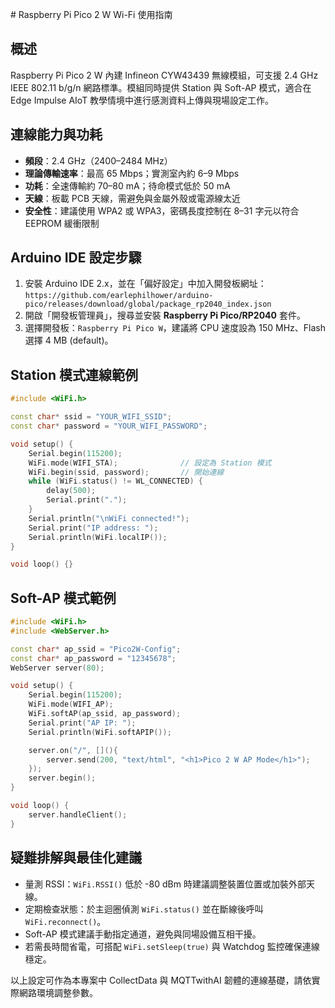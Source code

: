 ﻿﻿# Raspberry Pi Pico 2 W Wi-Fi 使用指南

## 概述
Raspberry Pi Pico 2 W 內建 Infineon CYW43439 無線模組，可支援 2.4 GHz IEEE 802.11 b/g/n 網路標準。模組同時提供 Station 與 Soft-AP 模式，適合在 Edge Impulse AIoT 教學情境中進行感測資料上傳與現場設定工作。

## 連線能力與功耗
- **頻段**：2.4 GHz（2400–2484 MHz）
- **理論傳輸速率**：最高 65 Mbps；實測室內約 6–9 Mbps
- **功耗**：全速傳輸約 70–80 mA；待命模式低於 50 mA
- **天線**：板載 PCB 天線，需避免與金屬外殼或電源線太近
- **安全性**：建議使用 WPA2 或 WPA3，密碼長度控制在 8–31 字元以符合 EEPROM 緩衝限制

## Arduino IDE 設定步驟
1. 安裝 Arduino IDE 2.x，並在「偏好設定」中加入開發板網址：`https://github.com/earlephilhower/arduino-pico/releases/download/global/package_rp2040_index.json`
2. 開啟「開發板管理員」，搜尋並安裝 **Raspberry Pi Pico/RP2040** 套件。
3. 選擇開發板：`Raspberry Pi Pico W`，建議將 CPU 速度設為 150 MHz、Flash 選擇 4 MB (default)。

## Station 模式連線範例
```cpp
#include <WiFi.h>

const char* ssid = "YOUR_WIFI_SSID";
const char* password = "YOUR_WIFI_PASSWORD";

void setup() {
    Serial.begin(115200);
    WiFi.mode(WIFI_STA);              // 設定為 Station 模式
    WiFi.begin(ssid, password);       // 開始連線
    while (WiFi.status() != WL_CONNECTED) {
        delay(500);
        Serial.print(".");
    }
    Serial.println("\nWiFi connected!");
    Serial.print("IP address: ");
    Serial.println(WiFi.localIP());
}

void loop() {}
```

## Soft-AP 模式範例
```cpp
#include <WiFi.h>
#include <WebServer.h>

const char* ap_ssid = "Pico2W-Config";
const char* ap_password = "12345678";
WebServer server(80);

void setup() {
    Serial.begin(115200);
    WiFi.mode(WIFI_AP);
    WiFi.softAP(ap_ssid, ap_password);
    Serial.print("AP IP: ");
    Serial.println(WiFi.softAPIP());

    server.on("/", [](){
        server.send(200, "text/html", "<h1>Pico 2 W AP Mode</h1>");
    });
    server.begin();
}

void loop() {
    server.handleClient();
}
```

## 疑難排解與最佳化建議
- 量測 RSSI：`WiFi.RSSI()` 低於 -80 dBm 時建議調整裝置位置或加裝外部天線。
- 定期檢查狀態：於主迴圈偵測 `WiFi.status()` 並在斷線後呼叫 `WiFi.reconnect()`。
- Soft-AP 模式建議手動指定通道，避免與同場設備互相干擾。
- 若需長時間省電，可搭配 `WiFi.setSleep(true)` 與 Watchdog 監控確保連線穩定。

以上設定可作為本專案中 CollectData 與 MQTTwithAI 韌體的連線基礎，請依實際網路環境調整參數。
